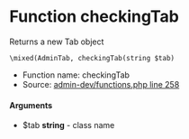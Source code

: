 Function checkingTab
===========================

Returns a new Tab object



    \mixed(AdminTab, checkingTab(string $tab)

* Function name: checkingTab
* Source: [admin-dev/functions.php line 258](https://github.com/PrestaShop/PrestaShop/blob/1.6.1.1/admin-dev/functions.php#L258)

#### Arguments
* $tab **string** - class name

